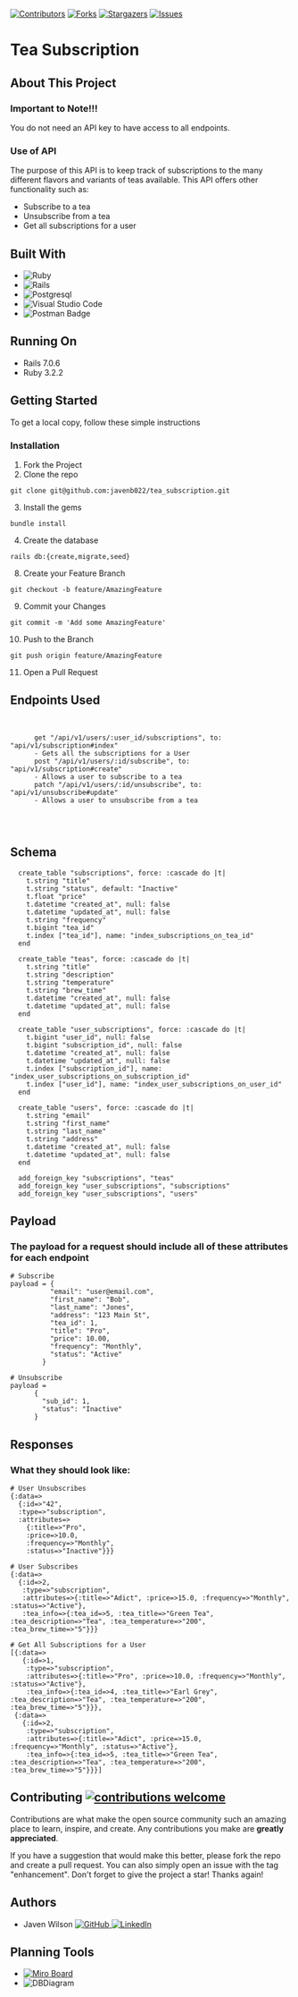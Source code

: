 [![Contributors](https://img.shields.io/github/contributors/sicknacco/lend-a-toolza-be.svg)](https://github.com/javenb022/tea_subscription/graphs/contributors)
[![Forks](https://img.shields.io/github/forks/sicknacco/lend-a-toolza-be.svg)](https://github.com/javenb022/tea_subscription/forks)
[![Stargazers](https://img.shields.io/github/stars/sicknacco/lend-a-toolza-be.svg)](https://github.com/javenb022/tea_subscription/stargazers)
[![Issues](https://img.shields.io/github/issues/sicknacco/lend-a-toolza-be.svg)](https://github.com/javenb022/tea_subscription/issues)

# Tea Subscription



## About This Project
### Important to Note!!!
You do not need an API key to have access to all endpoints.

### Use of API
The purpose of this API is to keep track of subscriptions to the many different flavors and variants of teas available. This API offers other functionality such as:
  - Subscribe to a tea
  - Unsubscribe from a tea
  - Get all subscriptions for a user

## Built With
* ![Ruby](https://img.shields.io/badge/ruby-%23CC342D.svg?style=for-the-badge&logo=ruby&logoColor=white)
* ![Rails](https://img.shields.io/badge/rails-%23CC0000.svg?style=for-the-badge&logo=ruby-on-rails&logoColor=white)
* ![Postgresql](https://img.shields.io/badge/PostgreSQL-316192?style=for-the-badge&logo=postgresql&logoColor=white)
* ![Visual Studio Code](https://img.shields.io/badge/Visual%20Studio%20Code-0078d7.svg?style=for-the-badge&logo=visual-studio-code&logoColor=white)
* ![Postman Badge](https://img.shields.io/badge/Postman-FF6C37?logo=postman&logoColor=fff&style=for-the-badge)

## Running On
  - Rails 7.0.6
  - Ruby 3.2.2

## <b>Getting Started</b>

To get a local copy, follow these simple instructions

### <b>Installation</b>

1. Fork the Project
2. Clone the repo
```
git clone git@github.com:javenb022/tea_subscription.git
```
3. Install the gems
```
bundle install
```
4. Create the database
```
rails db:{create,migrate,seed}
```
8. Create your Feature Branch
```
git checkout -b feature/AmazingFeature
```
9. Commit your Changes
```
git commit -m 'Add some AmazingFeature'
```
10. Push to the Branch
```
git push origin feature/AmazingFeature
```
11. Open a Pull Request

## Endpoints Used

<div style="overflow: auto; height: 200px;">
  <pre>
    <code>
      get "/api/v1/users/:user_id/subscriptions", to: "api/v1/subscription#index"
      - Gets all the subscriptions for a User
      post "/api/v1/users/:id/subscribe", to: "api/v1/subscription#create"
      - Allows a user to subscribe to a tea
      patch "/api/v1/users/:id/unsubscribe", to: "api/v1/unsubscribe#update"
      - Allows a user to unsubscribe from a tea
    </code>
  </pre>
</div>



## Schema
```
  create_table "subscriptions", force: :cascade do |t|
    t.string "title"
    t.string "status", default: "Inactive"
    t.float "price"
    t.datetime "created_at", null: false
    t.datetime "updated_at", null: false
    t.string "frequency"
    t.bigint "tea_id"
    t.index ["tea_id"], name: "index_subscriptions_on_tea_id"
  end

  create_table "teas", force: :cascade do |t|
    t.string "title"
    t.string "description"
    t.string "temperature"
    t.string "brew_time"
    t.datetime "created_at", null: false
    t.datetime "updated_at", null: false
  end

  create_table "user_subscriptions", force: :cascade do |t|
    t.bigint "user_id", null: false
    t.bigint "subscription_id", null: false
    t.datetime "created_at", null: false
    t.datetime "updated_at", null: false
    t.index ["subscription_id"], name: "index_user_subscriptions_on_subscription_id"
    t.index ["user_id"], name: "index_user_subscriptions_on_user_id"
  end

  create_table "users", force: :cascade do |t|
    t.string "email"
    t.string "first_name"
    t.string "last_name"
    t.string "address"
    t.datetime "created_at", null: false
    t.datetime "updated_at", null: false
  end

  add_foreign_key "subscriptions", "teas"
  add_foreign_key "user_subscriptions", "subscriptions"
  add_foreign_key "user_subscriptions", "users"
```
## Payload
### The payload for a request should include all of these attributes for each endpoint
```
# Subscribe
payload = {
          "email": "user@email.com",
          "first_name": "Bob",
          "last_name": "Jones",
          "address": "123 Main St",
          "tea_id": 1,
          "title": "Pro",
          "price": 10.00,
          "frequency": "Monthly",
          "status": "Active"
        }
```
```
# Unsubscribe
payload =
      {
        "sub_id": 1,
        "status": "Inactive"
      }
```

## Responses
### What they should look like:
```
# User Unsubscribes
{:data=>
  {:id=>"42",
  :type=>"subscription",
  :attributes=>
    {:title=>"Pro",
    :price=>10.0,
    :frequency=>"Monthly",
    :status=>"Inactive"}}}
```
```
# User Subscribes
{:data=>
  {:id=>2,
   :type=>"subscription",
   :attributes=>{:title=>"Adict", :price=>15.0, :frequency=>"Monthly", :status=>"Active"},
   :tea_info=>{:tea_id=>5, :tea_title=>"Green Tea", :tea_description=>"Tea", :tea_temperature=>"200", :tea_brew_time=>"5"}}}
```
```
# Get All Subscriptions for a User
[{:data=>
   {:id=>1,
    :type=>"subscription",
    :attributes=>{:title=>"Pro", :price=>10.0, :frequency=>"Monthly", :status=>"Active"},
    :tea_info=>{:tea_id=>4, :tea_title=>"Earl Grey", :tea_description=>"Tea", :tea_temperature=>"200", :tea_brew_time=>"5"}}},
 {:data=>
   {:id=>2,
    :type=>"subscription",
    :attributes=>{:title=>"Adict", :price=>15.0, :frequency=>"Monthly", :status=>"Active"},
    :tea_info=>{:tea_id=>5, :tea_title=>"Green Tea", :tea_description=>"Tea", :tea_temperature=>"200", :tea_brew_time=>"5"}}}]
```

## Contributing  [![contributions welcome](https://img.shields.io/badge/contributions-welcome-brightgreen.svg?style=flat)](https://github.com/javenb022/tea_subscription)
Contributions are what make the open source community such an amazing place to learn, inspire, and create. Any contributions you make are **greatly appreciated**.

If you have a suggestion that would make this better, please fork the repo and create a pull request. You can also simply open an issue with the tag "enhancement".
Don't forget to give the project a star! Thanks again!

## Authors
- Javen Wilson [![GitHub](https://img.shields.io/badge/GitHub-100000?style=for-the-badge&logo=github&logoColor=white) ](https://github.com/javenb022) [![LinkedIn](https://img.shields.io/badge/LinkedIn-0077B5?style=for-the-badge&logo=linkedin&logoColor=white) ](https://www.linkedin.com/in/javen-wilson/)

## Planning Tools
- [![Miro Board](https://img.shields.io/badge/Miro-050038?style=for-the-badge&logo=Miro&logoColor=white)](https://miro.com/app/board/uXjVMkc6QEM=/?share_link_id=565700474557)
- ![DBDiagram](https://img.shields.io/badge/DBDiagram-1167b1)